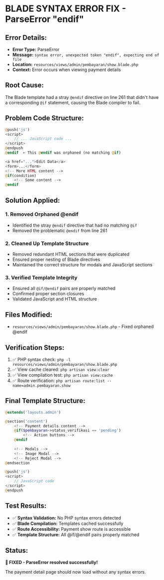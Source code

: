 # BLADE SYNTAX ERROR FIX - ParseError "endif"

## Error Details:
- **Error Type:** ParseError
- **Message:** `syntax error, unexpected token "endif", expecting end of file`
- **Location:** `resources/views/admin/pembayaran/show.blade.php`
- **Context:** Error occurs when viewing payment details

## Root Cause:
The Blade template had a stray `@endif` directive on line 261 that didn't have a corresponding `@if` statement, causing the Blade compiler to fail.

## Problem Code Structure:
```php
@push('js')
<script>
    // ... JavaScript code ...
</script>
@endpush
@endif  ← This @endif was orphaned (no matching @if)

<a href="...">Edit Data</a>
<form>...</form>
<!-- More HTML content -->
@if(condition)
    <!-- Some content -->
@endif
```

## Solution Applied:

### 1. **Removed Orphaned @endif**
- Identified the stray `@endif` directive that had no matching `@if`
- Removed the problematic `@endif` from line 261

### 2. **Cleaned Up Template Structure**
- Removed redundant HTML sections that were duplicated
- Ensured proper nesting of Blade directives
- Maintained the correct structure for modals and JavaScript sections

### 3. **Verified Template Integrity**
- Ensured all `@if/@endif` pairs are properly matched
- Confirmed proper section closures
- Validated JavaScript and HTML structure

## Files Modified:
- `resources/views/admin/pembayaran/show.blade.php` - Fixed orphaned @endif

## Verification Steps:
1. ✅ PHP syntax check: `php -l resources/views/admin/pembayaran/show.blade.php`
2. ✅ View cache cleared: `php artisan view:clear`
3. ✅ View compilation test: `php artisan view:cache`
4. ✅ Route verification: `php artisan route:list --name=admin.pembayaran.show`

## Final Template Structure:
```php
@extends('layouts.admin')

@section('content')
    <!-- Payment details content -->
    @if($pembayaran->status_verifikasi == 'pending')
        <!-- Action buttons -->
    @endif
    
    <!-- Modals -->
    <!-- Image Modal -->
    <!-- Reject Modal -->
@endsection

@push('js')
<script>
    // JavaScript code
</script>
@endpush
```

## Test Results:
- ✅ **Syntax Validation:** No PHP syntax errors detected
- ✅ **Blade Compilation:** Templates cached successfully
- ✅ **Route Accessibility:** Payment show route is accessible
- ✅ **Template Structure:** All @if/@endif pairs properly matched

## Status: 
**🔧 FIXED - ParseError resolved successfully!**

The payment detail page should now load without any syntax errors.
